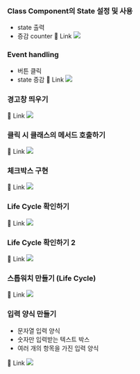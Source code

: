 ### Class Component의 State 설정 및 사용
- state 출력
- 증감 counter
🔗 Link
![](./md/react_counter.gif)

### Event handling
- 버튼 클릭
- state 증감
🔗 Link
![](./md/react_event_handling.gif)


### 경고창 띄우기
🔗 Link
![](./md/react_alert1.gif)

### 클릭 시 클래스의 메서드 호출하기
🔗 Link
![](./md/react_alert2.gif)

### 체크박스 구현
🔗 Link
![](./md/react_checkbox.gif)

### Life Cycle 확인하기
🔗 Link
![](./md/react_notification.gif)

### Life Cycle 확인하기 2
🔗 Link
![](./md/react_lifecycle2.gif)

### 스톱워치 만들기 (Life Cycle)
🔗 Link
![](./md/react_stopwatch.gif)


### 입력 양식 만들기
- 문자열 입력 양식
- 숫자만 입력받는 텍스트 박스
- 여러 개의 항목을 가진 입력 양식

🔗 Link
![](./md/react_forms.gif)
